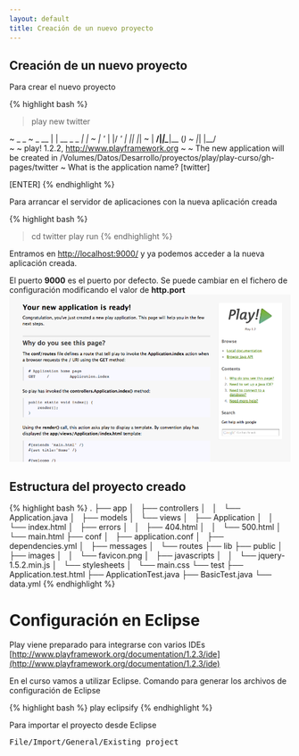 ```yaml
---
layout: default
title: Creación de un nuevo proyecto
---
```


## Creación de un nuevo proyecto

Para crear el nuevo proyecto

{% highlight bash %}
> play new twitter

~        _            _ 
~  _ __ | | __ _ _  _| |
~ | '_ \| |/ _' | || |_|
~ |  __/|_|\____|\__ (_)
~ |_|            |__/   
~
~ play! 1.2.2, http://www.playframework.org
~
~ The new application will be created in /Volumes/Datos/Desarrollo/proyectos/play/play-curso/gh-pages/twitter
~ What is the application name? [twitter]

[ENTER]
{% endhighlight %}



Para arrancar el servidor de aplicaciones con la nueva aplicación creada

{% highlight bash %}
> cd twitter
> play run
{% endhighlight %}

Entramos en [http://localhost:9000/](http://localhost:9000/) y ya podemos acceder a la nueva aplicación creada.

<div class="alert-message warning">
El puerto <strong>9000</strong> es el puerto por defecto. 
Se puede cambiar en el fichero de configuración modificando el valor de <strong>http.port</strong>
</div>


<img src="/images/primera.png" width="700"/>

## Estructura del proyecto creado


{% highlight bash %}
.
├── app
│   ├── controllers
│   │   └── Application.java
│   ├── models
│   └── views
│       ├── Application
│       │   └── index.html
│       ├── errors
│       │   ├── 404.html
│       │   └── 500.html
│       └── main.html
├── conf
│   ├── application.conf
│   ├── dependencies.yml
│   ├── messages
│   └── routes
├── lib
├── public
│   ├── images
│   │   └── favicon.png
│   ├── javascripts
│   │   └── jquery-1.5.2.min.js
│   └── stylesheets
│       └── main.css
└── test
    ├── Application.test.html
    ├── ApplicationTest.java
    ├── BasicTest.java
    └── data.yml
{% endhighlight %}  

# Configuración en Eclipse

Play viene preparado para integrarse con varios IDEs [http://www.playframework.org/documentation/1.2.3/ide](http://www.playframework.org/documentation/1.2.3/ide) 

En el curso vamos a utilizar Eclipse.
Comando para generar los archivos de configuración de Eclipse

{% highlight bash %}
play eclipsify
{% endhighlight %}

Para importar el proyecto desde Eclipse
<pre>
File/Import/General/Existing project
</pre>